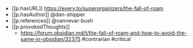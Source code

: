 
- [[p.hasURL]] https://every.to/superorganizers/the-fall-of-roam
- [[p.hasAuthor]] @dan-shipper
- [[p.references]] @vannevar-bush
- [[p.provokedThoughts]]
  - https://forum.obsidian.md/t/the-fall-of-roam-and-how-to-avoid-the-same-in-obsidian/32375
#contrarian #critical 